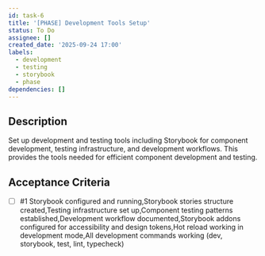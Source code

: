 ```yaml
---
id: task-6
title: '[PHASE] Development Tools Setup'
status: To Do
assignee: []
created_date: '2025-09-24 17:00'
labels:
  - development
  - testing
  - storybook
  - phase
dependencies: []
---
```


## Description

Set up development and testing tools including Storybook for component development, testing infrastructure, and development workflows. This provides the tools needed for efficient component development and testing.

## Acceptance Criteria
<!-- AC:BEGIN -->
- [ ] #1 Storybook configured and running,Storybook stories structure created,Testing infrastructure set up,Component testing patterns established,Development workflow documented,Storybook addons configured for accessibility and design tokens,Hot reload working in development mode,All development commands working (dev, storybook, test, lint, typecheck)
<!-- AC:END -->
